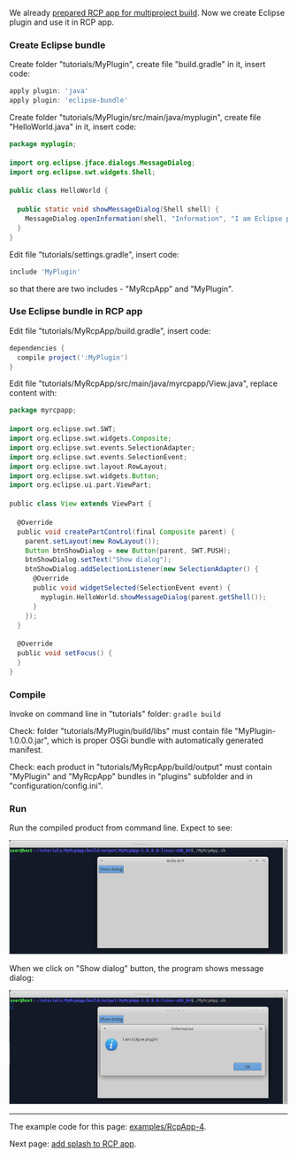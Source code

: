 We already [prepared RCP app for multiproject build](Prepare-RCP-app-for-multiproject-build). Now we create Eclipse plugin and use it in RCP app.

### Create Eclipse bundle

Create folder "tutorials/MyPlugin", create file "build.gradle" in it, insert code:

```groovy
apply plugin: 'java'
apply plugin: 'eclipse-bundle'
```

Create folder "tutorials/MyPlugin/src/main/java/myplugin", create file "HelloWorld.java" in it, insert code:

```java
package myplugin;

import org.eclipse.jface.dialogs.MessageDialog;
import org.eclipse.swt.widgets.Shell;

public class HelloWorld {

  public static void showMessageDialog(Shell shell) {
    MessageDialog.openInformation(shell, "Information", "I am Eclipse plugin!");
  }
}
```

Edit file "tutorials/settings.gradle", insert code:

```groovy
include 'MyPlugin'
```
so that there are two includes - "MyRcpApp" and "MyPlugin".

### Use Eclipse bundle in RCP app

Edit file "tutorials/MyRcpApp/build.gradle", insert code:

```groovy
dependencies {
  compile project(':MyPlugin')
}
```

Edit file "tutorials/MyRcpApp/src/main/java/myrcpapp/View.java", replace content with:

```groovy
package myrcpapp;

import org.eclipse.swt.SWT;
import org.eclipse.swt.widgets.Composite;
import org.eclipse.swt.events.SelectionAdapter;
import org.eclipse.swt.events.SelectionEvent;
import org.eclipse.swt.layout.RowLayout;
import org.eclipse.swt.widgets.Button;
import org.eclipse.ui.part.ViewPart;

public class View extends ViewPart {

  @Override
  public void createPartControl(final Composite parent) {
    parent.setLayout(new RowLayout());
    Button btnShowDialog = new Button(parent, SWT.PUSH);
    btnShowDialog.setText("Show dialog");
    btnShowDialog.addSelectionListener(new SelectionAdapter() {
      @Override
      public void widgetSelected(SelectionEvent event) {
        myplugin.HelloWorld.showMessageDialog(parent.getShell());
      }
    });
  }

  @Override
  public void setFocus() {
  }
}
```

### Compile

Invoke on command line in "tutorials" folder: `gradle build`

Check: folder "tutorials/MyPlugin/build/libs" must contain file "MyPlugin-1.0.0.0.jar", which is proper OSGi bundle with automatically generated manifest.

Check: each product in "tutorials/MyRcpApp/build/output" must contain "MyPlugin" and "MyRcpApp" bundles in "plugins" subfolder and in "configuration/config.ini". 

### Run

Run the compiled product from command line. Expect to see:
 
![RcpApp-4-run-1](images/RcpApp-4-run-1.png "RcpApp-4-run-1")

When we click on "Show dialog" button, the program shows message dialog:

![RcpApp-4-run-2](images/RcpApp-4-run-2.png "RcpApp-4-run-2")

---

The example code for this page: [examples/RcpApp-4](../tree/master/examples/RcpApp-4).

Next page: [add splash to RCP app](Add-splash-to-RCP-app).